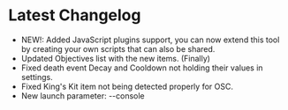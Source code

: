 ﻿# Latest Changelog

- NEW!: Added JavaScript plugins support, you can now extend this tool by creating your own scripts that can also be shared.
- Updated Objectives list with the new items. (Finally)
- Fixed death event Decay and Cooldown not holding their values in settings.
- Fixed King's Kit item not being detected properly for OSC.
- New launch parameter: --console